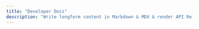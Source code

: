 ```yaml
---
title: "Developer Docs"
description: "Write longform content in Markdown & MDX & render API References with OpenAPI"
---
```

